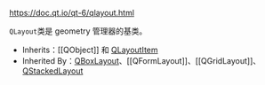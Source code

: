 https://doc.qt.io/qt-6/qlayout.html

`QLayout`类是 geometry 管理器的基类。

- Inherits：[[QObject]] 和 [QLayoutItem](https://doc.qt.io/qt-6/qlayoutitem.html)
- Inherited By：[QBoxLayout](https://doc.qt.io/qt-6/qboxlayout.html)、[[QFormLayout]]、[[QGridLayout]]、[QStackedLayout](https://doc.qt.io/qt-6/qstackedlayout.html)

